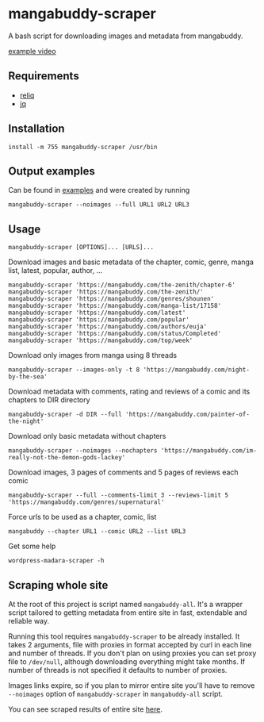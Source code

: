 # mangabuddy-scraper

A bash script for downloading images and metadata from mangabuddy.

[example video](https://raw.githubusercontent.com/TUVIMEN/mangabuddy-scraper/refs/heads/master/example.webm)

## Requirements

 - [reliq](https://github.com/TUVIMEN/reliq)
 - [jq](https://github.com/jqlang/jq)

## Installation

    install -m 755 mangabuddy-scraper /usr/bin

## Output examples

Can be found in [examples](https://github.com/TUVIMEN/mangabuddy-scraper/tree/master/examples) and were created by running

    mangabuddy-scraper --noimages --full URL1 URL2 URL3

## Usage

    mangabuddy-scraper [OPTIONS]... [URLS]...

Download images and basic metadata of the chapter, comic, genre, manga list, latest, popular, author, ...

    mangabuddy-scraper 'https://mangabuddy.com/the-zenith/chapter-6'
    mangabuddy-scraper 'https://mangabuddy.com/the-zenith/'
    mangabuddy-scraper 'https://mangabuddy.com/genres/shounen'
    mangabuddy-scraper 'https://mangabuddy.com/manga-list/17158'
    mangabuddy-scraper 'https://mangabuddy.com/latest'
    mangabuddy-scraper 'https://mangabuddy.com/popular'
    mangabuddy-scraper 'https://mangabuddy.com/authors/euja'
    mangabuddy-scraper 'https://mangabuddy.com/status/Completed'
    mangabuddy-scraper 'https://mangabuddy.com/top/week'

Download only images from manga using 8 threads

    mangabuddy-scraper --images-only -t 8 'https://mangabuddy.com/night-by-the-sea'

Download metadata with comments, rating and reviews of a comic and its chapters to DIR directory

    mangabuddy-scraper -d DIR --full 'https://mangabuddy.com/painter-of-the-night'

Download only basic metadata without chapters

    mangabuddy-scraper --noimages --nochapters 'https://mangabuddy.com/im-really-not-the-demon-gods-lackey'

Download images, 3 pages of comments and 5 pages of reviews each comic

    mangabuddy-scraper --full --comments-limit 3 --reviews-limit 5 'https://mangabuddy.com/genres/supernatural'

Force urls to be used as a chapter, comic, list

    mangabuddy --chapter URL1 --comic URL2 --list URL3

Get some help

    wordpress-madara-scraper -h

## Scraping whole site

At the root of this project is script named `mangabuddy-all`. It's a wrapper script tailored to getting metadata from entire site in fast, extendable and reliable way.

Running this tool requires `mangabuddy-scraper` to be already installed. It takes 2 arguments, file with proxies in format accepted by curl in each line and number of threads. If you don't plan on using proxies you can set proxy file to `/dev/null`, although downloading everything might take months. If number of threads is not specified it defaults to number of proxies.

Images links expire, so if you plan to mirror entire site you'll have to remove `--noimages` option of `mangabuddy-scraper` in `mangabuddy-all` script.

You can see scraped results of entire site [here](https://huggingface.co/datasets/hexderm/mangabuddy).
